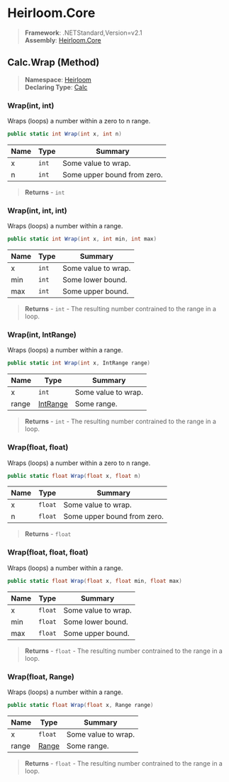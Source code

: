 # Heirloom.Core

> **Framework**: .NETStandard,Version=v2.1  
> **Assembly**: [Heirloom.Core][0]

## Calc.Wrap (Method)

> **Namespace**: [Heirloom][0]  
> **Declaring Type**: [Calc][1]

### Wrap(int, int)

Wraps (loops) a number within a zero to n range.

```cs
public static int Wrap(int x, int n)
```

| Name | Type  | Summary                     |
|------|-------|-----------------------------|
| x    | `int` | Some value to wrap.         |
| n    | `int` | Some upper bound from zero. |

> **Returns** - `int`

### Wrap(int, int, int)

Wraps (loops) a number within a range.

```cs
public static int Wrap(int x, int min, int max)
```

| Name | Type  | Summary             |
|------|-------|---------------------|
| x    | `int` | Some value to wrap. |
| min  | `int` | Some lower bound.   |
| max  | `int` | Some upper bound.   |

> **Returns** - `int` - The resulting number contrained to the range in a loop.

### Wrap(int, IntRange)

Wraps (loops) a number within a range.

```cs
public static int Wrap(int x, IntRange range)
```

| Name  | Type          | Summary             |
|-------|---------------|---------------------|
| x     | `int`         | Some value to wrap. |
| range | [IntRange][2] | Some range.         |

> **Returns** - `int` - The resulting number contrained to the range in a loop.

### Wrap(float, float)

Wraps (loops) a number within a zero to n range.

```cs
public static float Wrap(float x, float n)
```

| Name | Type    | Summary                     |
|------|---------|-----------------------------|
| x    | `float` | Some value to wrap.         |
| n    | `float` | Some upper bound from zero. |

> **Returns** - `float`

### Wrap(float, float, float)

Wraps (loops) a number within a range.

```cs
public static float Wrap(float x, float min, float max)
```

| Name | Type    | Summary             |
|------|---------|---------------------|
| x    | `float` | Some value to wrap. |
| min  | `float` | Some lower bound.   |
| max  | `float` | Some upper bound.   |

> **Returns** - `float` - The resulting number contrained to the range in a loop.

### Wrap(float, Range)

Wraps (loops) a number within a range.

```cs
public static float Wrap(float x, Range range)
```

| Name  | Type       | Summary             |
|-------|------------|---------------------|
| x     | `float`    | Some value to wrap. |
| range | [Range][3] | Some range.         |

> **Returns** - `float` - The resulting number contrained to the range in a loop.

[0]: ../../../Heirloom.Core.md
[1]: ../Calc.md
[2]: ../IntRange.md
[3]: ../Range.md
